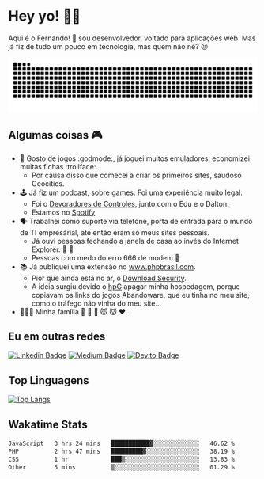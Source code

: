 # Hey yo! :man_technologist:

Aqui é o Fernando! :metal: sou desenvolvedor, voltado para aplicações web. Mas já fiz de tudo um pouco em tecnologia, mas quem não né? :stuck_out_tongue_closed_eyes:

<p align="center">
  <img src="https://github.com/lira/lira/blob/output/github-contribution-grid-snake.svg" />
</p>

## Algumas coisas :video_game:

- :exploding_head: Gosto de jogos :godmode:, já joguei muitos emuladores, economizei muitas fichas :trollface:.
  - Por causa disso que comecei a criar os primeiros sites, saudoso Geocities.
- :joystick: Já fiz um podcast, sobre games. Foi uma experiência muito legal. 
  - Foi o [Devoradores de Controles](https://github.com/devoradores), junto com o Edu e o Dalton.
  - Estamos no [Spotify](https://open.spotify.com/show/4COx58umy24aHi45d4BG14?si=Zvwo435PSXyOwwiamNM6zQ)
- :speaking_head: Trabalhei como suporte via telefone, porta de entrada para o mundo de TI empresárial, até então eram só meus sites pessoais.
  - Já ouvi pessoas fechando a janela de casa ao invés do Internet Explorer. :art: :older_man:
  - Pessoas com medo do erro 666 de modem :imp:
- :books: Já publiquei uma extensão no www.phpbrasil.com.
  - Pior que ainda está no ar, o [Download Security](http://phpbrasil.com/script/VMfHGdsHYDJz/download-security).
  - A ideia surgiu devido o [hpG](http://hpg.com.br/) apagar minha hospedagem, porque copiavam os links do jogos Abandoware, que eu tinha no meu site, como o tráfego não vinha do meu site...
- :family_man_woman_girl: Minha família :man: :woman: :girl: :cat: :cat: :heart:.

## Eu em outras redes 

[![Linkedin Badge](http://img.shields.io/badge/-liraf-black?style=flat&logo=Linkedin&logoColor=white&link=https://linkedin.com/in/liraf)](https://linkedin.com/in/liraf/)
[![Medium Badge](http://img.shields.io/badge/-liraf-black?style=flat&logo=Medium&logoColor=white&link=https://medium.com/@liraf)](https://medium.com/@liraf)
[![Dev.to Badge](http://img.shields.io/badge/-lira-black?style=flat&logo=dev.to&logoColor=white&link=https://dev.to/lira)](https://dev.to/lira)

## Top Linguagens

[![Top Langs](https://github-readme-stats.vercel.app/api/top-langs/?username=lira&langs_count=8&theme=dark)](https://github.com/lira)

## Wakatime Stats

<!--START_SECTION:waka-->
```text
JavaScript   3 hrs 24 mins   ███████████▓░░░░░░░░░░░░░   46.62 % 
PHP          2 hrs 47 mins   █████████▓░░░░░░░░░░░░░░░   38.19 % 
CSS          1 hr            ███▒░░░░░░░░░░░░░░░░░░░░░   13.83 % 
Other        5 mins          ▒░░░░░░░░░░░░░░░░░░░░░░░░   01.29 % 
```
<!--END_SECTION:waka-->
